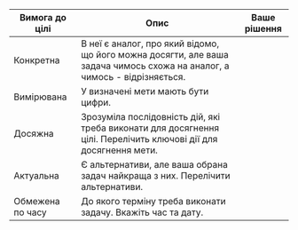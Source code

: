 |Вимога до цілі|Опис|Ваше рішення|
|---|---|---|
|Конкретна|В неї є аналог, про який відомо, що його можна досягти, але ваша задача чимось схожа на аналог, а чимось - відрізняється.||
|Вимірювана|У визначені мети мають бути цифри.||
|Досяжна|Зрозуміла послідовність дій, які треба виконати для досягнення цілі. Перелічить ключові дії для досягнення мети.||
|Актуальна|Є альтернативи, але ваша обрана задач найкраща з них. Перелічити альтернативи.||
|Обмежена по часу|До якого терміну треба виконати задачу. Вкажіть час та дату.||